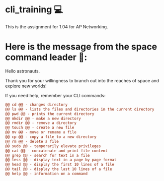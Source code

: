 # cli_training 💻
This is the assignment for 1.04 for AP Networking. 

# Here is the message from the space command leader 🚀: 

Hello astronauts. 

Thank you for your willingness to branch out 
into the reaches of space and explore new worlds!

If you need help, remember your CLI commands:
```diff
@@ cd @@ - changes directory 
@@ ls @@ - lists the files and directories in the current directory 
@@ pwd @@ - prints the current directory
@@ mkdir @@ - make a new directory 
@@ rmdir @@ - remove a directory 
@@ touch @@ - create a new file 
@@ mv @@ - move or rename a file 
@@ cp @@ - copy a file to a new directory 
@@ rm @@ - delete a file 
@@ sudo @@ - temporarily elevate privileges 
@@ cat @@ - concatenate and print file content 
@@ grep @@ - search for text in a file 
@@ less @@ - display text in a page by page format 
@@ head @@ - display the first 10 lines of a file
@@ tail @@ - display the last 10 lines of a file 
@@ help @@ - information on a command  
```


